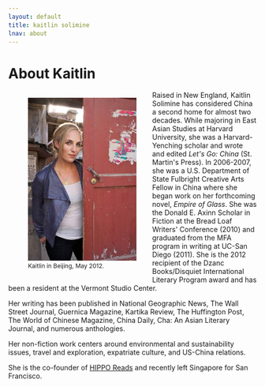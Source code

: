 ```yaml
---
layout: default
title: kaitlin solimine
lnav: about
---
```


# About Kaitlin

<figure style="float: left;margin-right: 32px;" class="vh600 clearfix">
  <img src="/images/kato-optimized.jpg" alt="Silverlake Jubilee Festival" style="width: 220px;" />
  <figcaption style="font-size: 12px;">Kaitlin in Beijing, May 2012.</figcaption>
</figure>

Raised in New England, Kaitlin Solimine has considered China a second home for almost two decades. While majoring in East Asian Studies at Harvard University, she was a Harvard-Yenching scholar and wrote and edited _Let's Go: China_ (St. Martin's Press). In 2006-2007, she was a U.S. Department of State Fulbright Creative Arts Fellow in China where she began work on her forthcoming novel, _Empire of Glass_. She was the Donald E. Axinn Scholar in Fiction at the Bread Loaf Writers' Conference (2010) and graduated from the MFA program in writing at UC-San Diego (2011). She is the 2012 recipient of the Dzanc Books/Disquiet International Literary Program award and has been a resident at the Vermont Studio Center. 

Her writing has been published in National Geographic News, The Wall Street Journal, Guernica Magazine, Kartika Review, The Huffington Post, The World of Chinese Magazine, China Daily, Cha: An Asian Literary Journal, and numerous anthologies. 

Her non-fiction work centers around environmental and sustainability issues, travel and exploration, expatriate culture, and US-China relations.

She is the co-founder of [HIPPO Reads](http://www.hipporeads.com) and recently left Singapore for San Francisco.

<br clear="all" />